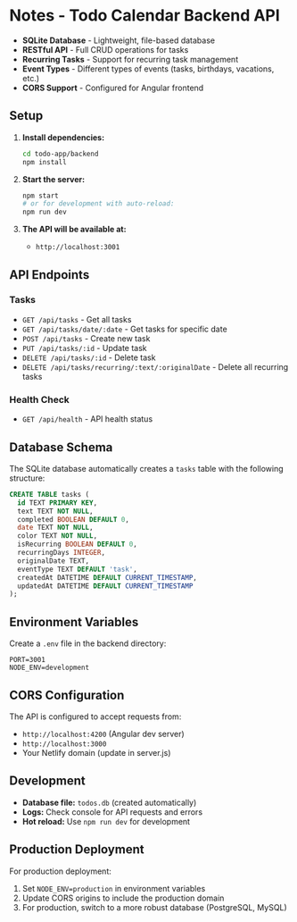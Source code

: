# Notes - Todo Calendar Backend API 


- **SQLite Database** - Lightweight, file-based database
- **RESTful API** - Full CRUD operations for tasks
- **Recurring Tasks** - Support for recurring task management
- **Event Types** - Different types of events (tasks, birthdays, vacations, etc.)
- **CORS Support** - Configured for Angular frontend

## Setup

1. **Install dependencies:**
   ```bash
   cd todo-app/backend
   npm install
   ```

2. **Start the server:**
   ```bash
   npm start
   # or for development with auto-reload:
   npm run dev
   ```

3. **The API will be available at:**
   - `http://localhost:3001`

## API Endpoints

### Tasks
- `GET /api/tasks` - Get all tasks
- `GET /api/tasks/date/:date` - Get tasks for specific date
- `POST /api/tasks` - Create new task
- `PUT /api/tasks/:id` - Update task
- `DELETE /api/tasks/:id` - Delete task
- `DELETE /api/tasks/recurring/:text/:originalDate` - Delete all recurring tasks

### Health Check
- `GET /api/health` - API health status

## Database Schema

The SQLite database automatically creates a `tasks` table with the following structure:

```sql
CREATE TABLE tasks (
  id TEXT PRIMARY KEY,
  text TEXT NOT NULL,
  completed BOOLEAN DEFAULT 0,
  date TEXT NOT NULL,
  color TEXT NOT NULL,
  isRecurring BOOLEAN DEFAULT 0,
  recurringDays INTEGER,
  originalDate TEXT,
  eventType TEXT DEFAULT 'task',
  createdAt DATETIME DEFAULT CURRENT_TIMESTAMP,
  updatedAt DATETIME DEFAULT CURRENT_TIMESTAMP
);
```

## Environment Variables

Create a `.env` file in the backend directory:

```env
PORT=3001
NODE_ENV=development
```

## CORS Configuration

The API is configured to accept requests from:
- `http://localhost:4200` (Angular dev server)
- `http://localhost:3000`
- Your Netlify domain (update in server.js)

## Development

- **Database file:** `todos.db` (created automatically)
- **Logs:** Check console for API requests and errors
- **Hot reload:** Use `npm run dev` for development

## Production Deployment

For production deployment:
1. Set `NODE_ENV=production` in environment variables
2. Update CORS origins to include the production domain
3. For production, switch to a more robust database (PostgreSQL, MySQL) 

